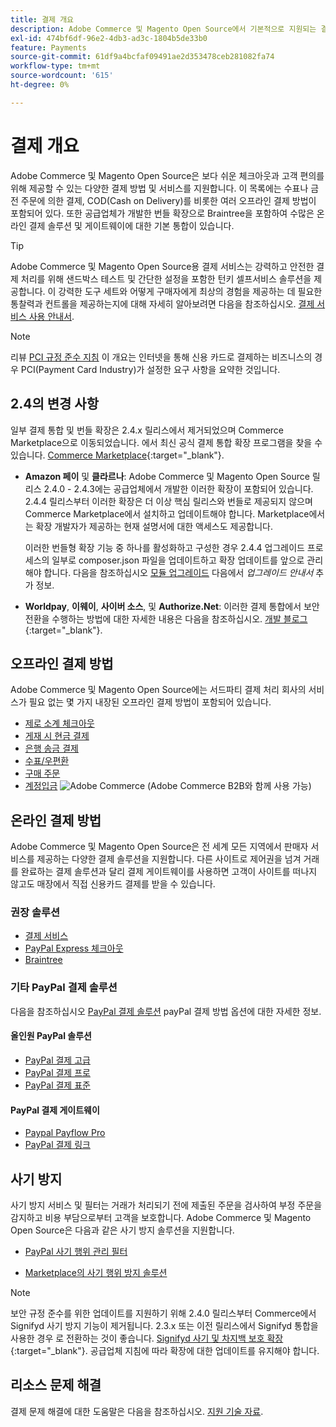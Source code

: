 ```yaml
---
title: 결제 개요
description: Adobe Commerce 및 Magento Open Source에서 기본적으로 지원되는 결제 방법 및 서비스에 대해 알아봅니다.
exl-id: 474bf6df-96e2-4db3-ad3c-1804b5de33b0
feature: Payments
source-git-commit: 61df9a4bcfaf09491ae2d353478ceb281082fa74
workflow-type: tm+mt
source-wordcount: '615'
ht-degree: 0%

---
```


# 결제 개요

Adobe Commerce 및 Magento Open Source은 보다 쉬운 체크아웃과 고객 편의를 위해 제공할 수 있는 다양한 결제 방법 및 서비스를 지원합니다. 이 목록에는 수표나 금전 주문에 의한 결제, COD(Cash on Delivery)를 비롯한 여러 오프라인 결제 방법이 포함되어 있다. 또한 공급업체가 개발한 번들 확장으로 Braintree을 포함하여 수많은 온라인 결제 솔루션 및 게이트웨이에 대한 기본 통합이 있습니다.

>[!TIP]
>
>Adobe Commerce 및 Magento Open Source용 결제 서비스는 강력하고 안전한 결제 처리를 위해 샌드박스 테스트 및 간단한 설정을 포함한 턴키 셀프서비스 솔루션을 제공합니다. 이 강력한 도구 세트와 어떻게 구매자에게 최상의 경험을 제공하는 데 필요한 통찰력과 컨트롤을 제공하는지에 대해 자세히 알아보려면 다음을 참조하십시오. [결제 서비스 사용 안내서](https://experienceleague.adobe.com/docs/commerce-merchant-services/payment-services/guide-overview.html).

>[!NOTE]
>
>리뷰 [PCI 규정 준수 지침](../getting-started/compliance-pci.md) 이 개요는 인터넷을 통해 신용 카드로 결제하는 비즈니스의 경우 PCI(Payment Card Industry)가 설정한 요구 사항을 요약한 것입니다.

## 2.4의 변경 사항

일부 결제 통합 및 번들 확장은 2.4.x 릴리스에서 제거되었으며 Commerce Marketplace으로 이동되었습니다. 에서 최신 공식 결제 통합 확장 프로그램을 찾을 수 있습니다. [Commerce Marketplace](https://marketplace.magento.com/extensions/payments-security.html){:target=&quot;_blank&quot;}.

- **Amazon 페이** 및 **클라르나**: Adobe Commerce 및 Magento Open Source 릴리스 2.4.0 - 2.4.3에는 공급업체에서 개발한 이러한 확장이 포함되어 있습니다. 2.4.4 릴리스부터 이러한 확장은 더 이상 핵심 릴리스와 번들로 제공되지 않으며 Commerce Marketplace에서 설치하고 업데이트해야 합니다. Marketplace에서는 확장 개발자가 제공하는 현재 설명서에 대한 액세스도 제공합니다.

  이러한 번들형 확장 기능 중 하나를 활성화하고 구성한 경우 2.4.4 업그레이드 프로세스의 일부로 composer.json 파일을 업데이트하고 확장 업데이트를 앞으로 관리해야 합니다. 다음을 참조하십시오 [모듈 업그레이드](https://experienceleague.adobe.com/docs/commerce-operations/upgrade-guide/modules/upgrade.html) 다음에서 _업그레이드 안내서_ 추가 정보.

- **Worldpay**, **이웨이**, **사이버 소스**, 및 **Authorize.Net**: 이러한 결제 통합에서 보안 전환을 수행하는 방법에 대한 자세한 내용은 다음을 참조하십시오. [개발 블로그](https://community.magento.com/t5/Magento-DevBlog/Deprecation-of-Magento-core-payment-integrations/ba-p/426445){:target=&quot;_blank&quot;}.

## 오프라인 결제 방법

Adobe Commerce 및 Magento Open Source에는 서드파티 결제 처리 회사의 서비스가 필요 없는 몇 가지 내장된 오프라인 결제 방법이 포함되어 있습니다.

- [제로 소계 체크아웃](zero-subtotal-checkout.md)
- [게재 시 현금 결제](cash-on-delivery.md)
- [은행 송금 결제](bank-transfer.md)
- [수표/우편환](check-money-order.md)
- [구매 주문](purchase-order.md)
- [계정입금](../b2b/enable-basic-features.md#configure-payment-on-account) ![Adobe Commerce](../assets/b2b.svg) (Adobe Commerce B2B와 함께 사용 가능)

## 온라인 결제 방법

Adobe Commerce 및 Magento Open Source은 전 세계 모든 지역에서 판매자 서비스를 제공하는 다양한 결제 솔루션을 지원합니다. 다른 사이트로 제어권을 넘겨 거래를 완료하는 결제 솔루션과 달리 결제 게이트웨이를 사용하면 고객이 사이트를 떠나지 않고도 매장에서 직접 신용카드 결제를 받을 수 있습니다.

### 권장 솔루션

- [결제 서비스](https://experienceleague.adobe.com/docs/commerce-merchant-services/payment-services/guide-overview.html)
- [PayPal Express 체크아웃](paypal-express-checkout.md)
- [Braintree](braintree.md)

### 기타 PayPal 결제 솔루션

다음을 참조하십시오 [PayPal 결제 솔루션](paypal.md) payPal 결제 방법 옵션에 대한 자세한 정보.

#### 올인원 PayPal 솔루션

- [PayPal 결제 고급](paypal-payments-advanced.md)
- [PayPal 결제 프로](paypal-payments-pro.md)
- [PayPal 결제 표준](paypal-payments-standard.md)

#### PayPal 결제 게이트웨이

- [Paypal Payflow Pro](paypal-payflow-pro.md)
- [PayPal 결제 링크](paypal-payflow-link.md)

## 사기 방지

사기 방지 서비스 및 필터는 거래가 처리되기 전에 제출된 주문을 검사하여 부정 주문을 감지하고 비용 부담으로부터 고객을 보호합니다. Adobe Commerce 및 Magento Open Source은 다음과 같은 사기 방지 솔루션을 지원합니다.

- [PayPal 사기 행위 관리 필터](paypal.md#paypal-fraud-management-filters)

- [Marketplace의 사기 행위 방지 솔루션][1]

>[!NOTE]
>
>보안 규정 준수를 위한 업데이트를 지원하기 위해 2.4.0 릴리스부터 Commerce에서 Signifyd 사기 방지 기능이 제거됩니다. 2.3.x 또는 이전 릴리스에서 Signifyd 통합을 사용한 경우 로 전환하는 것이 좋습니다. [Signifyd 사기 및 차지백 보호 확장](https://marketplace.magento.com/signifyd-module-connect.html){:target=&quot;_blank&quot;}. 공급업체 지침에 따라 확장에 대한 업데이트를 유지해야 합니다.

## 리소스 문제 해결

결제 문제 해결에 대한 도움말은 다음을 참조하십시오. [지원 기술 자료](https://experienceleague.adobe.com/docs/commerce-knowledge-base/kb/overview.html?lang=en).

[1]: https://marketplace.magento.com/catalogsearch/result?q=fraud%20protection
